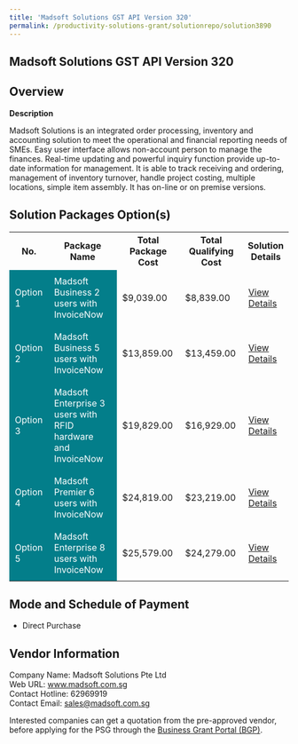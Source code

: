 ```yaml
---
title: 'Madsoft Solutions GST API Version 320'
permalink: /productivity-solutions-grant/solutionrepo/solution3890
---
```


## Madsoft Solutions GST API Version 320

## Overview

**Description**

Madsoft Solutions is an integrated order processing, inventory and accounting solution to meet the operational and financial reporting needs of SMEs. Easy user interface allows non-account person to manage the finances. Real-time updating and powerful inquiry function provide up-to-date information for management. It is able to track receiving and ordering, management of inventory turnover, handle project costing, multiple locations, simple item assembly.  It has on-line or on premise versions.

## Solution Packages Option(s)

<table>
<tr>
<th><b>No.</b></th>
<th><b>Package Name</b></th>
<th><b>Total Package Cost</b></th>
<th><b>Total Qualifying Cost</b></th>
<th><b>Solution Details</b></th>
</tr>
<tr>
<td style='padding: 10px; background-color: #037E8A; color: #FFFFFF;'>Option 1</td>
<td style='padding: 10px; background-color: #037E8A; color: #FFFFFF;'>Madsoft Business 2 users with InvoiceNow</td>
<td style='padding: 10px;'>$9,039.00</td>
<td style='padding: 10px;'>$8,839.00</td>
<td style='padding: 10px;'><a href='/images/psg/Madsoft_Desensitised_Annex_3_Part_1.pdf' target='_blank'>View Details</a></td>
</tr>
<tr>
<td style='padding: 10px; background-color: #037E8A; color: #FFFFFF;'>Option 2</td>
<td style='padding: 10px; background-color: #037E8A; color: #FFFFFF;'>Madsoft Business 5 users with InvoiceNow</td>
<td style='padding: 10px;'>$13,859.00</td>
<td style='padding: 10px;'>$13,459.00</td>
<td style='padding: 10px;'><a href='/images/psg/Madsoft_Desensitised_Annex_3_Part_2.pdf' target='_blank'>View Details</a></td>
</tr>
<tr>
<td style='padding: 10px; background-color: #037E8A; color: #FFFFFF;'>Option 3</td>
<td style='padding: 10px; background-color: #037E8A; color: #FFFFFF;'>Madsoft Enterprise 3 users with RFID hardware and InvoiceNow</td>
<td style='padding: 10px;'>$19,829.00</td>
<td style='padding: 10px;'>$16,929.00</td>
<td style='padding: 10px;'><a href='/images/psg/Madsoft_Desensitised_Annex_3_Part_3.pdf' target='_blank'>View Details</a></td>
</tr>
<tr>
<td style='padding: 10px; background-color: #037E8A; color: #FFFFFF;'>Option 4</td>
<td style='padding: 10px; background-color: #037E8A; color: #FFFFFF;'>Madsoft Premier 6 users with InvoiceNow</td>
<td style='padding: 10px;'>$24,819.00</td>
<td style='padding: 10px;'>$23,219.00</td>
<td style='padding: 10px;'><a href='/images/psg/Madsoft_Desensitised_Annex_3_Part_4.pdf' target='_blank'>View Details</a></td>
</tr>
<tr>
<td style='padding: 10px; background-color: #037E8A; color: #FFFFFF;'>Option 5</td>
<td style='padding: 10px; background-color: #037E8A; color: #FFFFFF;'>Madsoft Enterprise 8 users with InvoiceNow</td>
<td style='padding: 10px;'>$25,579.00</td>
<td style='padding: 10px;'>$24,279.00</td>
<td style='padding: 10px;'><a href='/images/psg/Madsoft_Desensitised_Annex_3_Part_5.pdf' target='_blank'>View Details</a></td>
</tr>
</table>

## Mode and Schedule of Payment

 - Direct Purchase

## Vendor Information

 Company Name: Madsoft Solutions Pte Ltd<br>Web URL: www.madsoft.com.sg <br>Contact Hotline: 62969919 <br>Contact Email: sales@madsoft.com.sg <br>

Interested companies can get a quotation from the pre-approved vendor, before applying for the PSG through the <a href='https://www.businessgrants.gov.sg/' target='_blank' rel='noopener'>Business Grant Portal (BGP)</a>.

<script src="/jquery/resize-tables.js"></script>
